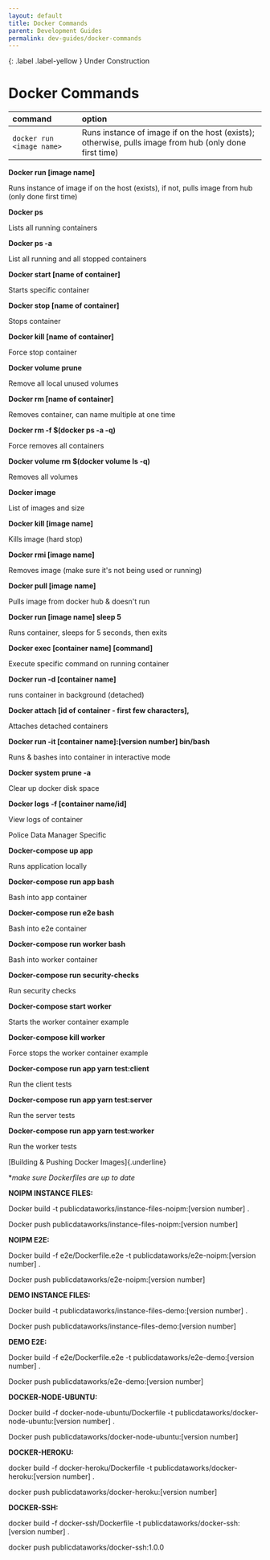 ```yaml
---
layout: default
title: Docker Commands
parent: Development Guides
permalink: dev-guides/docker-commands
---
```


{: .label .label-yellow }
Under Construction

# Docker Commands

| command | option |
| :------ | :----- |
| `docker run <image name>` | Runs instance of image if on the host (exists); otherwise, pulls image from hub (only done first time) |

**Docker run [image name]**

Runs instance of image if on the host (exists), if not, pulls image from
hub (only done first time)

**Docker ps**

Lists all running containers

**Docker ps -a**

List all running and all stopped containers

**Docker start [name of container]**

Starts specific container

**Docker stop [name of container]**

Stops container

**Docker kill [name of container]**

Force stop container

**Docker volume prune**

Remove all local unused volumes

**Docker rm [name of container]**

Removes container, can name multiple at one time

**Docker rm -f $(docker ps -a -q)**

Force removes all containers

**Docker volume rm $(docker volume ls -q)**

Removes all volumes

**Docker image**

List of images and size

**Docker kill [image name]**

Kills image (hard stop)

**Docker rmi [image name]**

Removes image (make sure it's not being used or running)

**Docker pull [image name]**

Pulls image from docker hub & doesn't run

**Docker run [image name] sleep 5**

Runs container, sleeps for 5 seconds, then exits

**Docker exec [container name] [command]**

Execute specific command on running container

**Docker run -d [container name]**

runs container in background (detached)

**Docker attach [id of container - first few characters],**

Attaches detached containers

**Docker run -it [container name]:[version number] bin/bash**

Runs & bashes into container in interactive mode

**Docker system prune -a**

Clear up docker disk space

**Docker logs -f [container name/id]**

View logs of container

Police Data Manager Specific

**Docker-compose up app**

Runs application locally

**Docker-compose run app bash**

Bash into app container

**Docker-compose run e2e bash**

Bash into e2e container

**Docker-compose run worker bash**

Bash into worker container

**Docker-compose run security-checks**

Run security checks

**Docker-compose start worker**

Starts the worker container example

**Docker-compose kill worker**

Force stops the worker container example

**Docker-compose run app yarn test:client**

Run the client tests

**Docker-compose run app yarn test:server**

Run the server tests

**Docker-compose run app yarn test:worker**

Run the worker tests

[Building & Pushing Docker Images]{.underline}

**make sure Dockerfiles are up to date*

**NOIPM INSTANCE FILES:**

Docker build -t publicdataworks/instance-files-noipm:[version number]
.

Docker push publicdataworks/instance-files-noipm:[version number]

**NOIPM E2E:**

Docker build -f e2e/Dockerfile.e2e -t
publicdataworks/e2e-noipm:[version number] .

Docker push publicdataworks/e2e-noipm:[version number]

**DEMO INSTANCE FILES:**

Docker build -t publicdataworks/instance-files-demo:[version number] .

Docker push publicdataworks/instance-files-demo:[version number]

**DEMO E2E:**

Docker build -f e2e/Dockerfile.e2e -t publicdataworks/e2e-demo:[version
number] .

Docker push publicdataworks/e2e-demo:[version number]

**DOCKER-NODE-UBUNTU:**

Docker build -f docker-node-ubuntu/Dockerfile -t
publicdataworks/docker-node-ubuntu:[version number] .

Docker push publicdataworks/docker-node-ubuntu:[version number]

**DOCKER-HEROKU:**

docker build -f docker-heroku/Dockerfile -t
publicdataworks/docker-heroku:[version number] .

docker push publicdataworks/docker-heroku:[version number]

**DOCKER-SSH:**

docker build -f docker-ssh/Dockerfile -t
publicdataworks/docker-ssh:[version number] .

docker push publicdataworks/docker-ssh:1.0.0
